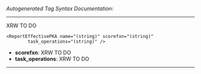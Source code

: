 _Autogenerated Tag Syntax Documentation:_

---
XRW TO DO

```
<ReportEffectivePKA name="(string)" scorefxn="(string)"
        task_operations="(string)" />
```

-   **scorefxn**: XRW TO DO
-   **task_operations**: XRW TO DO

---
